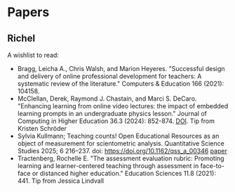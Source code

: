 # Papers

## Richel

A wishlist to read:

- Bragg, Leicha A., Chris Walsh, and Marion Heyeres.
  "Successful design and delivery of online professional development for
  teachers: A systematic review of the literature."
  Computers & Education 166 (2021): 104158.
- McClellan, Derek, Raymond J. Chastain, and Marci S. DeCaro.
  "Enhancing learning from online video lectures:
  the impact of embedded learning prompts in an undergraduate physics lesson."
  Journal of Computing in Higher Education 36.3 (2024): 852-874.
  [DOI](https://doi.org/10.1007/s12528-023-09379-w).
  Tip from Kristen Schröder
- Sylvia Kullmann; Teaching counts!
  Open Educational Resources as an object of measurement
  for scientometric analysis.
  Quantitative Science Studies 2025; 6 216–237.
  doi: <https://doi.org/10.1162/qss_a_00346>
  [paper](https://direct.mit.edu/qss/article/doi/10.1162/qss_a_00346/126307/Teaching-counts-Open-Educational-Resources-as-an)
- Tractenberg, Rochelle E.
  "The assessment evaluation rubric: Promoting learning and learner-centered
  teaching through assessment in face-to-face or distanced higher education."
  Education Sciences 11.8 (2021): 441.
  Tip from Jessica Lindvall
